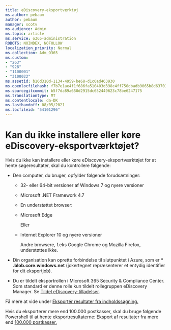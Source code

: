 ```yaml
---
title: eDiscovery-eksportværktøj
ms.author: pebaum
author: pebaum
manager: scotv
ms.audience: Admin
ms.topic: article
ms.service: o365-administration
ROBOTS: NOINDEX, NOFOLLOW
localization_priority: Normal
ms.collection: Adm_O365
ms.custom:
- "263"
- "928"
- "1100001"
- "3100022"
ms.assetid: b16d310d-1134-4959-be68-d1c0ad463930
ms.openlocfilehash: f7b7e1ae4f1f686fa510403d398c4ff750dbadb9065b8d63701a927eeac52d9b
ms.sourcegitcommit: b5f7da89a650d2915dc652449623c78be6247175
ms.translationtype: MT
ms.contentlocale: da-DK
ms.lasthandoff: 08/05/2021
ms.locfileid: "54101296"
---
```

# <a name="cant-install-or-run-the-ediscovery-export-tool"></a>Kan du ikke installere eller køre eDiscovery-eksportværktøjet?

Hvis du ikke kan installere eller køre eDiscovery-eksportværktøjet for at hente søgeresultater, skal du kontrollere følgende:
  
- Den computer, du bruger, opfylder følgende forudsætninger:

  - 32- eller 64-bit versioner af Windows 7 og nyere versioner

  - Microsoft .NET Framework 4.7

  - En understøttet browser:

  - Microsoft Edge

    Eller

  - Internet Explorer 10 og nyere versioner

    Andre browsere, f.eks Google Chrome og Mozilla Firefox, understøttes ikke.

- Din organisation kan oprette forbindelse til slutpunktet i Azure, som er **\* .blob.core.windows.net** (jokertegnet repræsenterer et entydig identifier for dit eksportjob).

- Du er tildelt eksportrollen i Microsoft 365 Security &amp; Compliance Center. Som standard er denne rolle kun tildelt rollegruppen eDiscovery Manager. Se [Tildel eDiscovery-tilladelser](https://docs.microsoft.com/microsoft-365/compliance/assign-ediscovery-permissions).

Få mere at vide under [Eksportér resultater fra indholdssøgning.](https://docs.microsoft.com/microsoft-365/compliance/export-search-results)

Hvis du eksporterer mere end 100.000 postkasser, skal du bruge følgende Powershell til at hente eksportresultaterne: Eksport af resultater fra mere end [100.000 postkasser.](https://docs.microsoft.com/microsoft-365/compliance/export-search-results?view=o365-worldwide%23exporting-results-from-more-than-100000-mailboxes)